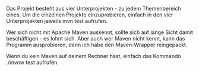 Das Projekt besteht aus vier Unterprojekten - zu jedem Themenbereich eines.
Um die einzelnen Projekte einzuprobieren, einfach in den vier Unterprojekten jeweils mvn test aufrufen.

Wer sich nicht mit Apache Maven auskennt, sollte sich auf lange Sicht damit beschäftigen - es lohnt sich. Aber auch wer Maven  nicht kennt, kann das Programm ausprobieren, denn ich habe den Maven-Wrapper reingepackt. 

Wenn du kein Maven auf deinem Rechner hast, einfach das Kommando ./mvnw test aufrufen. 
